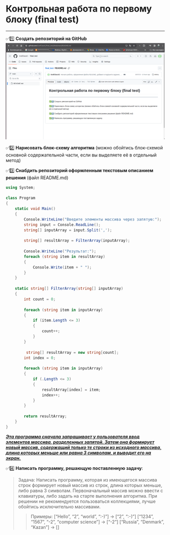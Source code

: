 # Контрольная работа по первому блоку (final test)
______

:white_check_mark::one: __Создать репозиторий на GitHub__
![подтверждение созданного репа](https://github.com/GrafClassiC/final_test/blob/main/1.png)

:white_check_mark::two: __Нарисовать блок-схему алгоритма__ (можно обойтись блок-схемой основной содержательной части, если вы выделяете её в отдельный метод)

:white_check_mark::three: __Снабдить репозиторий оформленным текстовым описанием решения__ (файл README.md)
```C#
using System;

class Program
{
    static void Main()
    {
        Console.WriteLine("Введите элементы массива через запятую:");
        string input = Console.ReadLine();
        string[] inputArray = input.Split(',');

        string[] resultArray = FilterArray(inputArray);

        Console.WriteLine("Результат:");
        foreach (string item in resultArray)
        {
            Console.Write(item + " ");
        }
    }

    static string[] FilterArray(string[] inputArray)
    {
        int count = 0;

        foreach (string item in inputArray)
        {
            if (item.Length <= 3)
            {
                count++;
            }
        }

         string[] resultArray = new string[count];
        int index = 0;

        foreach (string item in inputArray)
        {
            if (.Length <= 3)
            {
                resultArray[index] = item;
                index++;
            }
        }

        return resultArray;
    }
}
```
___<u>Эта программа сначала запрашивает у пользователя ввод элементов массива, разделенных запятой. Затем она формирует новый массив, содержащий только те строки из исходного массива, длина которых меньше или равна 3 символам, и выводит его на экран.</u>___

:white_check_mark::four: __Написать программу, решающую поставленную задачу__:
 >Задача: Написать программу, которая из имеющегося массива строк формирует новый массив из строк, длина которых меньше, либо равна 3 символам. Первоначальный массив можно ввести с клавиатуры, либо задать на старте выполнения алгоритма. При решении не рекомендуется пользоваться коллекциями, лучше обойтись исключительно массивами.
>>Примеры:
[“Hello”, “2”, “world”, “:-)”] → [“2”, “:-)”]
[“1234”, “1567”, “-2”, “computer science”] → [“-2”]
[“Russia”, “Denmark”, “Kazan”] → []